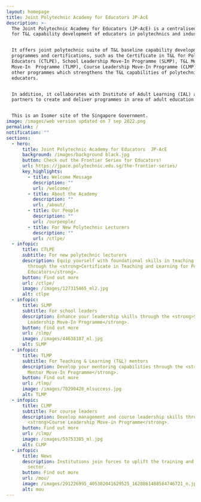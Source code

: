 ```yaml
---
layout: homepage
title: Joint Polytechnic Academy for Educators JP-AcE
description: >-
  The Joint Polytechnic Academy for Educators (JP-AcE) is a centralised academy
  for T&L capability development of educators in polytechnics and industry.


  It offers joint polytechnic suite of T&L baseline capability development
  programmes and certifications, such as the Certificate in T&L for Polytechnic
  Educators (CTLPE), School Leadership Move-In Programme (SLMP), T&L Mentor
  Move-In  Programme (TLMP), Course Leadership Move-In Programme (CLMP) and
  other programmes which strengthens the T&L capabilities of polytechnic
  educators. 


  In addition, it collaborates with Institute of Adult Learning (IAL) and
  partners to create and deliver programmes in area of adult education. 


  This is an Isomer site of the Singapore Government.
image: /images/web version updated on 7 sep 2022.png
permalink: /
notification: ""
sections:
  - hero:
      title: Joint Polytechnic Academy for Educators  JP-AcE
      background: /images/background black.jpg
      button: Check out the Frontier Series for Educators!
      url: https://jpace.polytechnic.edu.sg/the-frontier-series/
      key_highlights:
        - title: Welcome Message
          description: ""
          url: /welcome/
        - title: About the Academy
          description: ""
          url: /about/
        - title: Our People
          description: ""
          url: /ourpeople/
        - title: For New Polytechnic Lecturers
          description: ""
          url: /ctlpe/
  - infopic:
      title: CTLPE
      subtitle: For new polytechnic lecturers
      description: Equip yourself with foundational skills in teaching and learning
        through the <strong>Certificate in Teaching and Learning for Polytechnic
        Educators</strong>.
      button: Find out more
      url: /ctlpe/
      image: /images/127315465_ml2.jpg
      alt: ctlpe
  - infopic:
      title: SLMP
      subtitle: For school leaders
      description: Enhance your leadership skills through the <strong>School
        Leadership Move-In Programme</strong>.
      button: Find out more
      url: /slmp/
      image: /images/44638187_ml.jpg
      alt: SLMP
  - infopic:
      title: TLMP
      subtitle: For Teaching & Learning (T&L) mentors
      description: Develop your mentoring capabilities through the <strong>T&L
        Mentor Move-In Programme</strong>.
      button: Find out more
      url: /tlmp/
      image: /images/70290420_mlsuccess.jpg
      alt: TLMP
  - infopic:
      title: CLMP
      subtitle: For course leaders
      description: Develop management and course leadership skills through the
        <strong>Course Leadership Move-in Programme</strong>.
      button: Find out more
      url: /clmp/
      image: /images/53753385_ml.jpg
      alt: CLMP
  - infopic:
      title: News
      description: Institutions join forces to uplift the training and adult education
        sector.
      button: Find out more
      url: /mou/
      image: /images/291226995_405302041629525_1628861488584746721_n.jpg
      alt: mou
---
```

